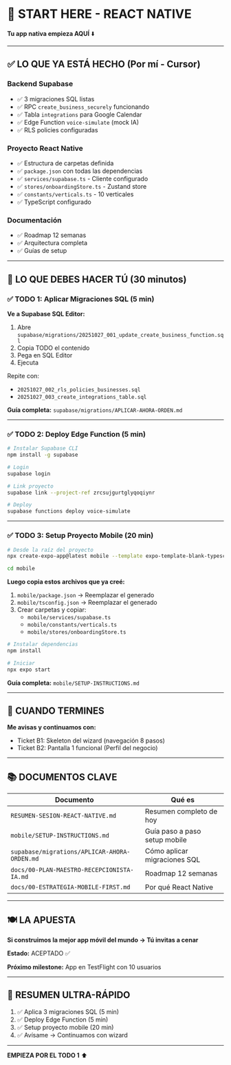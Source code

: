 # 🚀 START HERE - REACT NATIVE

**Tu app nativa empieza AQUÍ** ⬇️

---

## ✅ LO QUE YA ESTÁ HECHO (Por mí - Cursor)

### Backend Supabase
- ✅ 3 migraciones SQL listas
- ✅ RPC `create_business_securely` funcionando
- ✅ Tabla `integrations` para Google Calendar
- ✅ Edge Function `voice-simulate` (mock IA)
- ✅ RLS policies configuradas

### Proyecto React Native
- ✅ Estructura de carpetas definida
- ✅ `package.json` con todas las dependencias
- ✅ `services/supabase.ts` - Cliente configurado
- ✅ `stores/onboardingStore.ts` - Zustand store
- ✅ `constants/verticals.ts` - 10 verticales
- ✅ TypeScript configurado

### Documentación
- ✅ Roadmap 12 semanas
- ✅ Arquitectura completa
- ✅ Guías de setup

---

## 🎯 LO QUE DEBES HACER TÚ (30 minutos)

### ✅ TODO 1: Aplicar Migraciones SQL (5 min)

**Ve a Supabase SQL Editor:**

1. Abre `supabase/migrations/20251027_001_update_create_business_function.sql`
2. Copia TODO el contenido
3. Pega en SQL Editor
4. Ejecuta

Repite con:
- `20251027_002_rls_policies_businesses.sql`
- `20251027_003_create_integrations_table.sql`

**Guía completa:** `supabase/migrations/APLICAR-AHORA-ORDEN.md`

---

### ✅ TODO 2: Deploy Edge Function (5 min)

```bash
# Instalar Supabase CLI
npm install -g supabase

# Login
supabase login

# Link proyecto
supabase link --project-ref zrcsujgurtglyqoqiynr

# Deploy
supabase functions deploy voice-simulate
```

---

### ✅ TODO 3: Setup Proyecto Mobile (20 min)

```bash
# Desde la raíz del proyecto
npx create-expo-app@latest mobile --template expo-template-blank-typescript

cd mobile
```

**Luego copia estos archivos que ya creé:**

1. `mobile/package.json` → Reemplazar el generado
2. `mobile/tsconfig.json` → Reemplazar el generado
3. Crear carpetas y copiar:
   - `mobile/services/supabase.ts`
   - `mobile/constants/verticals.ts`
   - `mobile/stores/onboardingStore.ts`

```bash
# Instalar dependencias
npm install

# Iniciar
npx expo start
```

**Guía completa:** `mobile/SETUP-INSTRUCTIONS.md`

---

## 🎯 CUANDO TERMINES

**Me avisas y continuamos con:**

- Ticket B1: Skeleton del wizard (navegación 8 pasos)
- Ticket B2: Pantalla 1 funcional (Perfil del negocio)

---

## 📚 DOCUMENTOS CLAVE

| Documento | Qué es |
|-----------|--------|
| `RESUMEN-SESION-REACT-NATIVE.md` | Resumen completo de hoy |
| `mobile/SETUP-INSTRUCTIONS.md` | Guía paso a paso setup mobile |
| `supabase/migrations/APLICAR-AHORA-ORDEN.md` | Cómo aplicar migraciones SQL |
| `docs/00-PLAN-MAESTRO-RECEPCIONISTA-IA.md` | Roadmap 12 semanas |
| `docs/00-ESTRATEGIA-MOBILE-FIRST.md` | Por qué React Native |

---

## 🍽️ LA APUESTA

**Si construimos la mejor app móvil del mundo → Tú invitas a cenar**

**Estado:** ACEPTADO ✅

**Próximo milestone:** App en TestFlight con 10 usuarios

---

## 🚀 RESUMEN ULTRA-RÁPIDO

1. ✅ Aplica 3 migraciones SQL (5 min)
2. ✅ Deploy Edge Function (5 min)  
3. ✅ Setup proyecto mobile (20 min)
4. ✅ Avísame → Continuamos con wizard

---

**EMPIEZA POR EL TODO 1** ⬆️




